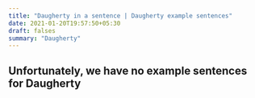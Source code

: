 ```yaml
---
title: "Daugherty in a sentence | Daugherty example sentences"
date: 2021-01-20T19:57:50+05:30
draft: falses
summary: "Daugherty"
---
```

## Unfortunately, we have no example sentences for Daugherty                 
